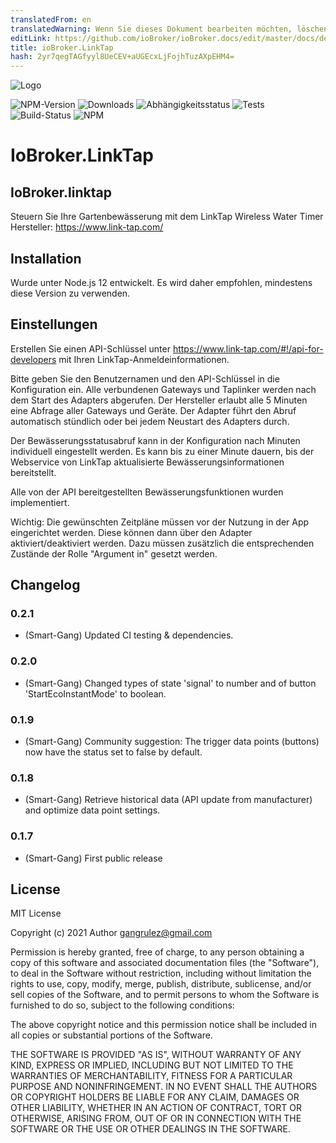```yaml
---
translatedFrom: en
translatedWarning: Wenn Sie dieses Dokument bearbeiten möchten, löschen Sie bitte das Feld "translationsFrom". Andernfalls wird dieses Dokument automatisch erneut übersetzt
editLink: https://github.com/ioBroker/ioBroker.docs/edit/master/docs/de/adapterref/iobroker.linktap/README.md
title: ioBroker.LinkTap
hash: 2yr7qegTAGfyyl8UeCEV+aUGEcxLjFojhTuzAXpEHM4=
---
```

![Logo](../../../en/adapterref/iobroker.linktap/admin/Logo_small.png)

![NPM-Version](http://img.shields.io/npm/v/iobroker.linktap.svg)
![Downloads](https://img.shields.io/npm/dm/iobroker.linktap.svg)
![Abhängigkeitsstatus](https://img.shields.io/david/Smart-Gang/iobroker.linktap.svg)
![Tests](https://img.shields.io/travis/Smart-Gang/ioBroker.linktap.svg)
![Build-Status](https://ci.appveyor.com/api/projects/status/x1s8imx6x3ayfsu5/branch/master?svg=true)
![NPM](https://nodei.co/npm/iobroker.linktap.png?downloads=true)

# IoBroker.LinkTap
## IoBroker.linktap
Steuern Sie Ihre Gartenbewässerung mit dem LinkTap Wireless Water Timer Hersteller: https://www.link-tap.com/

## Installation
Wurde unter Node.js 12 entwickelt. Es wird daher empfohlen, mindestens diese Version zu verwenden.

## Einstellungen
Erstellen Sie einen API-Schlüssel unter https://www.link-tap.com/#!/api-for-developers mit Ihren LinkTap-Anmeldeinformationen.

Bitte geben Sie den Benutzernamen und den API-Schlüssel in die Konfiguration ein.
Alle verbundenen Gateways und Taplinker werden nach dem Start des Adapters abgerufen. Der Hersteller erlaubt alle 5 Minuten eine Abfrage aller Gateways und Geräte. Der Adapter führt den Abruf automatisch stündlich oder bei jedem Neustart des Adapters durch.

Der Bewässerungsstatusabruf kann in der Konfiguration nach Minuten individuell eingestellt werden. Es kann bis zu einer Minute dauern, bis der Webservice von LinkTap aktualisierte Bewässerungsinformationen bereitstellt.

Alle von der API bereitgestellten Bewässerungsfunktionen wurden implementiert.

Wichtig: Die gewünschten Zeitpläne müssen vor der Nutzung in der App eingerichtet werden. Diese können dann über den Adapter aktiviert/deaktiviert werden. Dazu müssen zusätzlich die entsprechenden Zustände der Rolle "Argument in" gesetzt werden.

## Changelog

### 0.2.1
* (Smart-Gang) Updated CI testing & dependencies.

### 0.2.0
* (Smart-Gang) Changed types of state 'signal' to number and of button 'StartEcoInstantMode' to boolean.

### 0.1.9
* (Smart-Gang) Community suggestion: The trigger data points (buttons) now have the status set to false by default.

### 0.1.8
* (Smart-Gang) Retrieve historical data (API update from manufacturer) and optimize data point settings.

### 0.1.7
* (Smart-Gang) First public release

## License
MIT License

Copyright (c) 2021 Author <gangrulez@gmail.com>

Permission is hereby granted, free of charge, to any person obtaining a copy
of this software and associated documentation files (the "Software"), to deal
in the Software without restriction, including without limitation the rights
to use, copy, modify, merge, publish, distribute, sublicense, and/or sell
copies of the Software, and to permit persons to whom the Software is
furnished to do so, subject to the following conditions:

The above copyright notice and this permission notice shall be included in all
copies or substantial portions of the Software.

THE SOFTWARE IS PROVIDED "AS IS", WITHOUT WARRANTY OF ANY KIND, EXPRESS OR
IMPLIED, INCLUDING BUT NOT LIMITED TO THE WARRANTIES OF MERCHANTABILITY,
FITNESS FOR A PARTICULAR PURPOSE AND NONINFRINGEMENT. IN NO EVENT SHALL THE
AUTHORS OR COPYRIGHT HOLDERS BE LIABLE FOR ANY CLAIM, DAMAGES OR OTHER
LIABILITY, WHETHER IN AN ACTION OF CONTRACT, TORT OR OTHERWISE, ARISING FROM,
OUT OF OR IN CONNECTION WITH THE SOFTWARE OR THE USE OR OTHER DEALINGS IN THE
SOFTWARE.